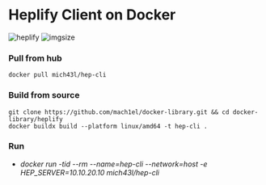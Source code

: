 # Heplify Client on Docker

![heplify](https://img.shields.io/badge/heplify-000000?style=for-the-badge&logo=heplify&logoColor=white)
![imgsize](https://img.shields.io/docker/image-size/mich43l/hep-cli?color=grey&style=flat-square)

### Pull from hub
```
docker pull mich43l/hep-cli
```

### Build from source
```
git clone https://github.com/mach1el/docker-library.git && cd docker-library/heplify
docker buildx build --platform linux/amd64 -t hep-cli .
```

### Run
* *docker run -tid --rm --name=hep-cli --network=host -e HEP_SERVER=10.10.20.10 mich43l/hep-cli*